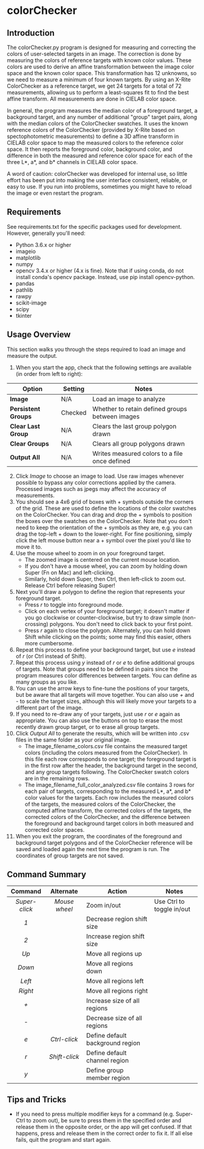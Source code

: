 # colorChecker

## Introduction

The colorChecker.py program is designed for measuring and correcting the colors of user-selected targets in an image. The correction is done by measuring the colors of reference targets with known color values. These colors are used to derive an affine transformation between the image color space and the known color space.  This transformation has 12 unknowns, so we need to measure a minimum of four known targets. By using an X-Rite ColorChecker as a reference target, we get 24 targets for a total of 72 measurements, allowing us to perform a least-squares fit to find the best affine transform. All measurements are done in CIELAB color space.

In general, the program measures the median color of a foreground target, a background target, and any number of additional "group" target pairs,
along with the median colors of the ColorChecker swatches. It uses the known reference colors of the ColorChecker (provided by X-Rite based on
spectophotometric measurements) to define a 3D affine transform in CIELAB color space to map the measured colors to the reference color space.
It then reports the foreground color, background color, and difference in both the measured and reference color space for each of the three
L*, a*, and b* channels in CIELAB color space.

A word of caution: colorChecker was developed for internal use, so little effort has been put into making the user interface consistent, reliable, or easy to use. If you run into problems, sometimes you might have to reload the image or even restart the program.

## Requirements

See requirements.txt for the specific packages used for development. However, generally you'll need:

* Python 3.6.x or higher
* imageio
* matplotlib
* numpy
* opencv 3.4.x or higher (4.x is fine). Note that if using conda, do not install conda's opencv package. Instead, use pip install opencv-python.
* pandas
* pathlib
* rawpy
* scikit-image
* scipy
* tkinter

## Usage Overview

This section walks you through the steps required to load an image and measure the output.

1. When you start the app, check that the following settings are available (in order from left to right):

| Option                           | Setting      | Notes                                           |
| -------------------------------- | ------------ | ----------------------------------------------- |
| **Image**                        | N/A          | Load an image to analyze                        |
| **Persistent Groups**            | Checked      | Whether to retain defined groups between images |
| **Clear Last Group**             | N/A          | Clears the last group polygon drawn             |
| **Clear Groups**                 | N/A          | Clears all group polygons drawn                 |
| **Output All**                   | N/A          | Writes measured colors to a file once defined   |

2. Click *Image* to choose an image to load. Use raw images whenever possible to bypass any color corrections
applied by the camera. Processed images such as jpegs may affect the accuracy of measurements.
3. You should see a 4x6 grid of boxes with + symbols outside the corners of the grid. These are used to define
the locations of the color swatches on the ColorChecker. You can drag and drop the + symbols to position the
boxes over the swatches on the ColorChecker. Note that you don't need to keep the orientation of the + symbols
as they are, e.g. you can drag the top-left + down to the lower-right. For fine positioning, simply click
the left mouse button near a + symbol over the pixel you'd like to move it to.
4. Use the mouse wheel to zoom in on your foreground target.
    * The zoomed image is centered on the current mouse location.
    * If you don't have a mouse wheel, you can zoom by holding down Super (Fn on Mac) and left-clicking.
    * Similarly, hold down Super, then Ctrl, then left-click to zoom out. Release Ctrl before releasing Super!
4. Next you'll draw a polygon to define the region that represents your foreground target.
    * Press *r* to toggle into foreground mode.
    * Click on each vertex of your foreground target; it doesn't matter if you go clockwise or counter-clockwise,
    but try to draw simple (non-crossing) polygons. You don't need to click back to your first point.
    * Press *r* again to close the polygon.
    Alternately, you can hold down Shift while clicking on the points; some may find this easier, others more cumbersome.
5. Repeat this process to define your background target, but use *e* instead of *r* (or Ctrl instead of Shift).
6. Repeat this process using *y* instead of *r* or *e* to define additional groups of targets. Note that groups
need to be defined in pairs since the program measures color differences between targets. You can define as many
groups as you like.
6. You can use the arrow keys to fine-tune the positions of your targets, but be aware that all targets will
move together. You can also use *+* and *-* to scale the target sizes, although this will likely move your
targets to a different part of the image.
7. If you need to re-draw any of your targets, just use *r* or *e* again as appropriate. You can also use the
buttons on top to erase the most recently drawn group target, or to erase all group targets.
8. Click *Output All* to generate the results, which will be written into .csv files in the same folder as your
original image. 
    * The image_filename_colors.csv file contains the measured target colors (including the colors
    measured from the ColorChecker). In this file each row corresponds to one target; the foreground target is in
    the first row after the header, the background target in the second, and any group targets following. The ColorChecker
    swatch colors are in the remaining rows. 
     * The image_filename_full_color_analyzed.csv file contains 3 rows for each pair of targets, corresponding
     to the measured L*, a*, and b* color values for the targets. Each row includes the measured colors of the 
     targets, the measured colors of the ColorChecker, the computed affine transform, the corrected colors of the
     targets, the corrected colors of the ColorChecker, and the difference between the foreground and background
     target colors in both measured and corrected color spaces.
9. When you exit the program, the coordinates of the foreground and background target polygons and of the ColorChecker
reference will be saved and loaded again the next time the program is run. The coordinates of group targets are not saved.

## Command Summary

| Command       | Alternate     | Action                                | Notes                     |
| :-----------: | :-----------: | ------------------------------------- | ------------------------- |
| *Super-click* | *Mouse wheel* | Zoom in/out                           | Use Ctrl to toggle in/out |
| *1*           |               | Decrease region shift size            |                           |
| *2*           |               | Increase region shift size            |                           |
| *Up*          |               | Move all regions up                   |                           |
| *Down*        |               | Move all regions down                 |                           |
| *Left*        |               | Move all regions left                 |                           |
| *Right*       |               | Move all regions right                |                           |
| *+*           |               | Increase size of all regions          |                           |
| *-*           |               | Decrease size of all regions          |                           |
| *e*           | *Ctrl-click*  | Define default background region      |                           |
| *r*           | *Shift-click* | Define default channel region         |                           |
| *y*           |               | Define group member region            |                           |

## Tips and Tricks

* If you need to press multiple modifier keys for a command (e.g. Super-Ctrl to zoom out), be sure to press them in the specified order and release them in the opposite order, or the app will get confused. If that happens, press and release them in the correct order to fix it.
If all else fails, quit the program and start again.
